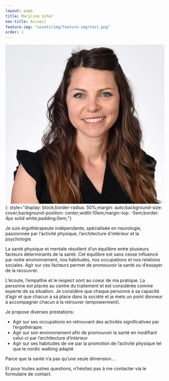 ```yaml
---
layout: page
title: Maryline Schär
nav-title: Accueil
feature-img: "assets/img/feature-img/test.png"
order: 1
---
```


![](/assets/img/feature-img/maryline-sq.jpg){: style="display: block;border-radius: 50%;margin: auto;background-size: cover;background-position: center;width:10em;margin-top: -5em;border: 4px solid white;padding:0em;"}

Je suis érgothérapeute indépendante, spécialisée en neurologie, passionnée par l’activité physique, l’architecture d’intérieur et la psychologie.

La santé physique et mentale résultent d’un équilibre entre plusieurs facteurs déterminants de la santé. Cet équilibre est sans cesse influencé par notre environnement, nos habitudes, nos occupations et nos relations sociales. Agir sur ces facteurs permet de promouvoir la santé ou d’essayer de la recouvrer. 

L’écoute, l’empathie et le respect sont au coeur de ma pratique. La personne est placée au centre du traitement et est considérée comme experte de sa situation. Je considère que chaque personne à sa capacité d’agir et que chacun a sa place dans la société et je mets un point donneur à accompagner chacun à la retrouver (empowerment).

Je propose diverses prestations:

- Agir sur ses occupations en retrouvant des activités significatives par l’ergothérapie.
- Agir sur son environnement afin de promouvoir la santé en modifiant celui-ci par l’architecture d’intérieur
- Agir sur ses habitudes de vie par la promotion de l’activité physique tel que le nordic walking adapté

Parce que la santé n’a pas qu’une seule dimension…

Et pour toutes autres questions, n’hésitez pas à me contacter via le formulaire de contact.
 